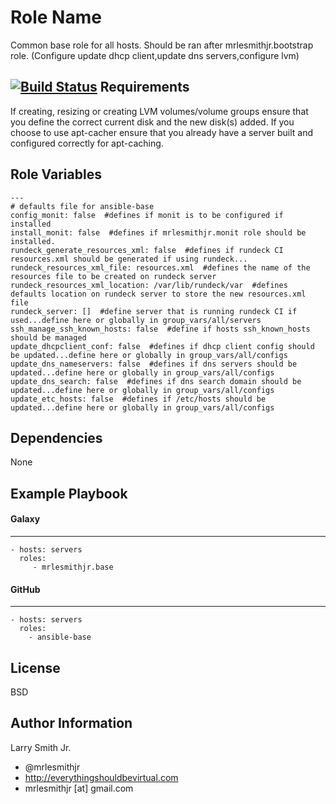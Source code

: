 Role Name
=========

Common base role for all hosts. Should be ran after mrlesmithjr.bootstrap role.
(Configure update dhcp client,update dns servers,configure lvm)

[![Build Status](https://travis-ci.org/mrlesmithjr/ansible-base.svg?branch=master)](https://travis-ci.org/mrlesmithjr/ansible-base)
Requirements
------------

If creating, resizing or creating LVM volumes/volume groups ensure that you define the correct current disk and the new disk(s) added. If you choose to use apt-cacher ensure that you already have a server built and configured correctly for apt-caching.

Role Variables
--------------

````
---
# defaults file for ansible-base
config_monit: false  #defines if monit is to be configured if installed
install_monit: false  #defines if mrlesmithjr.monit role should be installed.
rundeck_generate_resources_xml: false  #defines if rundeck CI resources.xml should be generated if using rundeck...
rundeck_resources_xml_file: resources.xml  #defines the name of the resources file to be created on rundeck server
rundeck_resources_xml_location: /var/lib/rundeck/var  #defines defaults location on rundeck server to store the new resources.xml file
rundeck_server: []  #define server that is running rundeck CI if used...define here or globally in group_vars/all/servers
ssh_manage_ssh_known_hosts: false  #define if hosts ssh_known_hosts should be managed
update_dhcpclient_conf: false  #defines if dhcp client config should be updated...define here or globally in group_vars/all/configs
update_dns_nameservers: false  #defines if dns servers should be updated...define here or globally in group_vars/all/configs
update_dns_search: false  #defines if dns search domain should be updated...define here or globally in group_vars/all/configs
update_etc_hosts: false  #defines if /etc/hosts should be updated...define here or globally in group_vars/all/configs
````

Dependencies
------------

None

Example Playbook
----------------

#### Galaxy
-----------
    - hosts: servers
      roles:
         - mrlesmithjr.base
#### GitHub
-----------
    - hosts: servers
      roles:
        - ansible-base

License
-------

BSD

Author Information
------------------

Larry Smith Jr.
- @mrlesmithjr
- http://everythingshouldbevirtual.com
- mrlesmithjr [at] gmail.com
